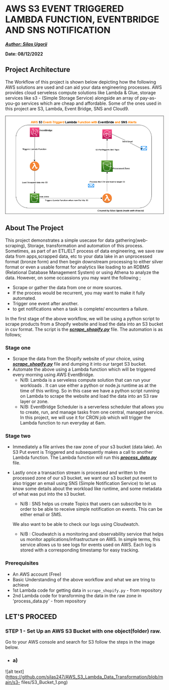 # AWS S3 EVENT TRIGGERED LAMBDA FUNCTION, EVENTBRIDGE AND SNS NOTIFICATION

**_[Author: Silas Ugorji](https://www.linkedin.com/in/silas-ugorji/)_**

**Date: 08/12/2022**

## Project Architecture
The Workflow of this project is shown below depicting how the following AWS solutions are used and can aid your      data engineering processes. AWS provides cloud serveless compute solutions like Lambda & Glue, storage services      like s3 - (Simple Storage Service) alongside an array of pay-as-you-go services which are cheap and affordable.      Some of the ones used in this project are S3, Lambda, Event Bridge, SNS and Cloud9.


![alt text](https://github.com/silas247/AWS_S3_Lambda_Data_Transformation/blob/main/AWS_S3_Project.png?raw=true)

## About The Project
This project demonstrates a simple usecase for data gathering(web-scraping), Storage, transformation and automation of this process. Sometimes, as part of an ETL/ELT process of data engineering, we save raw data from apps,scrapped data, etc to your data lake in an unprocessed format (bronze form) and then begin downstream processing to either silver format or even a usable format for analytics like loading to an RDBMS (Relational Database Management System) or using Athena to analyze the data. However, on some occassions you may want the following ;

* Scrape or gather the data from one or more sources. 
* If the process would be recurrent, you may want to make it fully automated.
* Trigger one event after another.
* to get notifications when a task is complete/ encounters a failure.

In the first stage of the above workflow, we will be using a python script to scrape products from a Shopify website and load the data into an S3 bucket in csv format. The script is the **_[scrape_shopify.py](https://github.com/silas247/AWS_S3_Lambda_Data_Transformation/blob/main/scrape_data.py)_** file. The automation is as follows;
### Stage one

* Scrape the data from the Shopify website of your choice, using **_[scrape_shopify.py](https://github.com/silas247/AWS_S3_Lambda_Data_Transformation/blob/main/scrape_data.py)_** file and dumping it into our target S3 bucket.
* Automate the above using a Lambda function which will be triggered every morning using AWS EventBridge. 
    * N/B: Lambda is a serveless compute solution that can run your workloads . It can use either a python or node.js runtime as at the time of this writing. So in this case we have a python script running on Lambda to scrape the website and load the data into an S3 raw layer or zone. 
    * N/B: EventBridge Scheduler is a serverless scheduler that allows you to create, run, and manage tasks from one central, managed service. In this project, we will use it for CRON job which will trigger the Lambda function to run everyday at 6am.

### Stage two

* Immediately a file arrives the raw zone of your s3 bucket (data lake).
An S3 Put event is Triggered and subsequently makes a call to another Lambda function. The Lambda function will run this **_[process_data.py](https://github.com/silas247/AWS_S3_Lambda_Data_Transformation)_** file.

* Lastly once a transaction stream is processed and written to the processed zone of our s3 bucket, we want our s3 bucket put event to also trigger an email using SNS (Simple Notification Service) to let us know some details about the workload like runtime, and some metadata of what was put into the s3 bucket.
   * N/B : SNS helps us create Topics that users can subscribe to in order to be able to receive simple notification on events. This can be either email or SMS.

   We also want to be able to check our logs using Cloudwatch.
   * N/B : Cloudwatch is a monitoring and observability service that helps us monitor applications/infrastructure on AWS. In simple terms, this service allows us to see logs for events used on AWS. Each log is stored with a corresponding timestamp for easy tracking.

### Prerequisites

   - An AWS account (Free)
   - Basic Understanding of the above workflow and what we are tring to achieve
   - 1st Lambda code for getting data in `scrape_shopify.py` - from repository
   - 2nd Lambda code for transforming the data in the raw zone in 'process_data.py'  - from       repository


## LET'S PROCEED

### STEP 1 - Set Up an AWS S3 Bucket with one object(folder) raw.
Go to your AWS console and search for S3 follow the steps in the image below.
   * ### a)
![alt text](https://github.com/silas247/AWS_S3_Lambda_Data_Transformation/blob/main/s3-       files/S3_Bucket_1.png)
